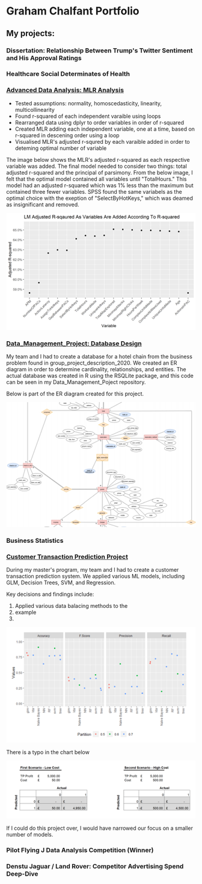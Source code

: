 # Graham Chalfant Portfolio
## My projects:

### Dissertation: Relationship Between Trump's Twitter Sentiment and His Approval Ratings


### Healthcare Social Determinates of Health 


### [Advanced Data Analysis: MLR Analysis](https://github.com/GrahamChalfant/Advanced_Data_Analysis_Project)

- Tested assumptions: normality, homoscedasticity, linearity, multicollinearity
- Found r-squared of each independent varaible using loops
- Rearranged data using dplyr to order variables in order of r-squared
- Created MLR adding each independent variable, one at a time, based on r-squared in descening order using a loop
- Visualised MLR's adjusted r-squred by each varaible added in order to deteming optimal number of variable 

The image below shows the MLR's adjusted r-squared as each respective variable was added. The final model needed to consider two things: total adjusted r-squared and the principal of parsimony. From the below image, I felt that the optimal model contained all variables until "TotalHours." This model had an adjusted r-squared which was 1% less than the maximum but contained three fewer variables. SPSS found the same variabels as the optimal choice with the exeption of "SelectByHotKeys," which was deamed as insignificant and removed. 

![](/images/multiple_lm_rsquared.png)



### [Data_Management_Project: Database Design](https://github.com/GrahamChalfant/Data_Management_Project)

My team and I had to create a database for a hotel chain from the business problem found in group_project_description_2020. We created an ER diagram in order to determine cardinality, relationships, and entities. The actual database was created in R using the RSQLite package, and this code can be seen in my Data_Management_Poject repository.

Below is part of the ER diagram created for this project. 

![](/images/ER_Diagram_Part.png)

### Business Statistics 

 
### [Customer Transaction Prediction Project](https://github.com/GrahamChalfant/Customer_Transaction_Prediction_Project)

During my master's program, my team and I had to create a customer transaction prediction system. We applied various ML models, including GLM, Decision Trees, SVM, and Regression.

Key decisions and findings include:
1. Applied various data balacing methods to the
2. example
3. 

![](/images/AIP_Model_Comparison.png)

There is a typo in the chart below

![](/images/AIP_Confusion_Matrix_Costs.png)

If I could do this project over, I would have narrowed our focus on a smaller number of models.



### Pilot Flying J Data Analysis Competition (Winner) 


### Denstu Jaguar / Land Rover: Competitor Advertising Spend Deep-Dive 


